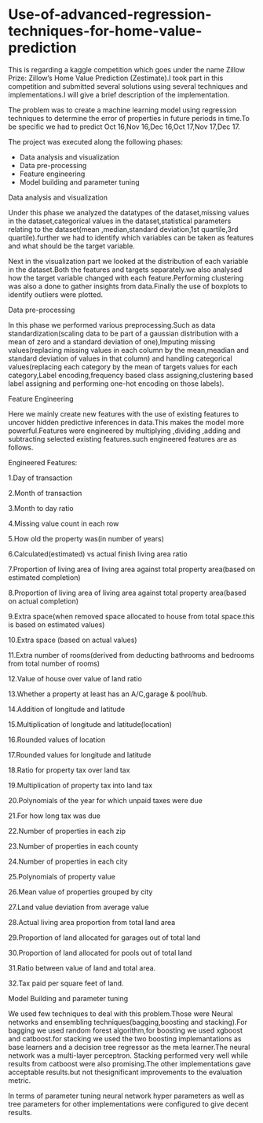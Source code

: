 # Use-of-advanced-regression-techniques-for-home-value-prediction

This is regarding a kaggle competition which goes under the name Zillow Prize: Zillow’s Home Value Prediction (Zestimate).I took part in this competition and submitted several solutions using several techniques and implementations.I will give a brief description of the implementation.

The problem was to create a machine learning model using regression techniques to determine the error of properties in future periods in time.To be specific we had to predict Oct 16,Nov 16,Dec 16,Oct 17,Nov 17,Dec 17.

The project was executed along the following phases:

* Data analysis and visualization
* Data pre-processing 
* Feature engineering
* Model building and parameter tuning

Data analysis and visualization

Under this phase we analyzed the datatypes of the dataset,missing values in the dataset,categorical values in the dataset,statistical parameters relating to the dataset(mean ,median,standard deviation,1st quartile,3rd quartile).further we had to identify which variables can be taken as features and what should be the target variable.

Next in the visualization part we looked at the distribution of each variable in the dataset.Both the features and targets separately.we also analysed how the target variable changed with each feature.Performing clustering was also a done to gather insights from data.Finally the use of boxplots to identify outliers were plotted.

Data pre-processing

In this phase we performed various preprocessing.Such as data standardization(scaling data to be part of a gaussian distribution with a mean of zero and a standard deviation of one),Imputing missing values(replacing missing values in each column by the mean,meadian and standard deviation of values in that column) and handling categorical values(replacing each category by the mean of targets values for each category,Label encoding,frequency based class assigning,clustering based label assigning and performing one-hot encoding on those labels).

Feature Engineering

Here we mainly create new features with the use of existing features to uncover hidden predictive inferences in data.This makes the model more powerful.Features were engineered by multiplying ,dividing ,adding and subtracting selected existing features.such engineered features are as follows.
 
Engineered Features:

1.Day of transaction

2.Month of transaction

3.Month to day ratio

4.Missing value count in each row

5.How old the property was(in number of years)

6.Calculated(estimated) vs actual finish living area ratio

7.Proportion of living area of living area against total property area(based on estimated completion)

8.Proportion of living area of living area against total property area(based on actual completion)

9.Extra space(when removed space allocated to house from total space.this is based on estimated values)

10.Extra space (based on actual values)

11.Extra number of rooms(derived from deducting bathrooms and bedrooms from total number of rooms)

12.Value of house over value of land ratio

13.Whether a property at least has an A/C,garage & pool/hub.

14.Addition of longitude and latitude

15.Multiplication of longitude and latitude(location)

16.Rounded values of location

17.Rounded values for longitude and latitude

18.Ratio for property tax over land tax

19.Multiplication of property tax into land tax

20.Polynomials of the year for which unpaid taxes were due

21.For how long tax was due

22.Number of properties in each zip

23.Number of properties in each county

24.Number of properties in each city

25.Polynomials of property value

26.Mean value of properties grouped by city

27.Land value deviation from average value

28.Actual living area proportion from total land area

29.Proportion of land allocated for garages out of total land

30.Proportion of land allocated for pools out of total land

31.Ratio between value of land and total area.

32.Tax paid per square feet of land.

Model Building and parameter tuning

We used few techniques to deal with this problem.Those were Neural networks and ensembling techniques(bagging,boosting and stacking).For bagging we used random forest algorithm,for boosting we used xgboost and catboost.for stacking we used the two boosting implemantations as base learners and a decision tree regressor as the meta learner.The neural network was a multi-layer perceptron.
Stacking performed very well while results from catboost were also promising.The other implementations gave acceptable results.but not thesignificant improvements to the evaluation metric.

In terms of parameter tuning neural network hyper parameters as well as tree parameters for other implementations were configured to give decent results. 




